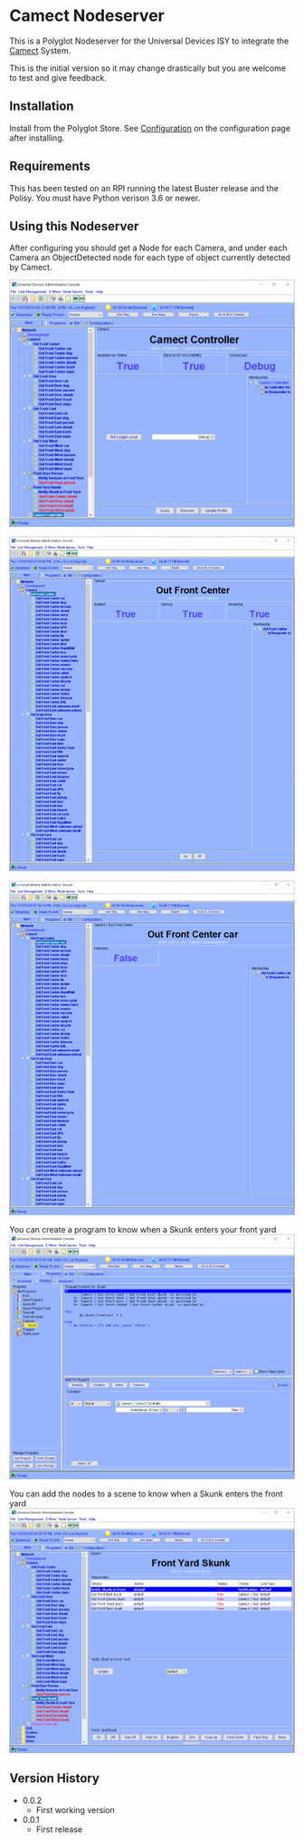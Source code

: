 # Camect Nodeserver

This is a Polyglot Nodeserver for the Universal Devices ISY to integrate the [Camect](http://camect.com) System.

This is the initial version so it may change drastically but you are welcome to test and give feedback.

## Installation

Install from the Polyglot Store.  See [Configuration](POLYGLOT_CONFIG.md) on the configuration page after installing.

## Requirements

This has been tested on an RPI running the latest Buster release and the Polisy.  You must have Python verison 3.6 or newer.

## Using this Nodeserver

After configuring you should get a Node for each Camera, and under each Camera an ObjectDetected node for each type of object currently detected by Camect.

![The Controller](pics/Controller.png)

![A Camera Node](pics/Camera.png)

![A Detected Object](pics/DetectedObject.png)

You can create a program to know when a Skunk enters your front yard ![Skunk Program](pics/ProgramSkunk.png)

You can add the nodes to a scene to know when a Skunk enters the front yard ![Skunk Scene](pics/SceneSkunk.png)

## Version History

- 0.0.2
    - First working version
- 0.0.1
    - First release
    